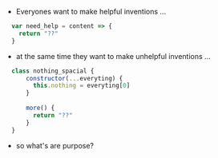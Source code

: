 - Everyones want to make helpful inventions ...

```js
  var need_help = content => {
    return "??"
  }
```

- at the same time they want to make unhelpful inventions ...

```js
  class nothing_spacial {
      constructor(...everyting) {
        this.nothing = everyting[0]
      }
  
      more() {
        return "??"
      }
  }
```

* so what's are purpose?
